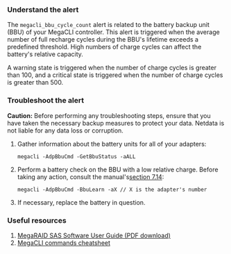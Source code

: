 ### Understand the alert

The `megacli_bbu_cycle_count` alert is related to the battery backup unit (BBU) of your MegaCLI controller. This alert is triggered when the average number of full recharge cycles during the BBU's lifetime exceeds a predefined threshold. High numbers of charge cycles can affect the battery's relative capacity.

A warning state is triggered when the number of charge cycles is greater than 100, and a critical state is triggered when the number of charge cycles is greater than 500.

### Troubleshoot the alert

**Caution:** Before performing any troubleshooting steps, ensure that you have taken the necessary backup measures to protect your data. Netdata is not liable for any data loss or corruption.

1. Gather information about the battery units for all of your adapters:

   ```
   megacli -AdpBbuCmd -GetBbuStatus -aALL
   ```

2. Perform a battery check on the BBU with a low relative charge. Before taking any action, consult the manual's[section 7.14](https://docs.broadcom.com/docs/12353236):

   ```
   megacli -AdpBbuCmd -BbuLearn -aX // X is the adapter's number
   ```

3. If necessary, replace the battery in question.

### Useful resources

1. [MegaRAID SAS Software User Guide (PDF download)](https://docs.broadcom.com/docs/12353236)
2. [MegaCLI commands cheatsheet](https://www.broadcom.com/support/knowledgebase/1211161496959/megacli-commands)